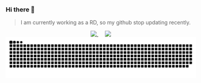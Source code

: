 
### Hi there 👋

> I am currently working as a RD, so my github stop updating recently.

<!--
**pandacase/pandacase** is a ✨ _special_ ✨ repository because its `README.md` (this file) appears on your GitHub profile.

Here are some ideas to get you started:
- 👯 I’m looking to collaborate on ...
- 🤔 I’m looking for help with ...
- 😄 Pronouns: ...
- ⚡ Fun fact: ...
- 🔭 I’m currently studying on SYSU
- 🌱 I’m currently learning web
- 💬 Ask me about ...
- 📫 How to reach me: panda.sysu@gmail.com

[<img align="left" width="390" alt="🍕" src="https://gist.githubusercontent.com/pandacase/bfafe3313180650e1053fb12bc47e906/raw/github-metrics.svg">](#)
[<img align="right" width="390" alt="🍪" src="https://gist.githubusercontent.com/pandacase/e63f070d1317b9139f7adfb8e53789fa/raw/github-metrics.svg">](#)

-->

<div align="center">
  <a href="#">
    <img width="400" align="top" src="https://gist.githubusercontent.com/pandacase/bfafe3313180650e1053fb12bc47e906/raw/github-metrics.svg" />
  </a>
  &emsp;
  <a href="#">
    <img width="400" align="top" src="https://gist.githubusercontent.com/pandacase/e63f070d1317b9139f7adfb8e53789fa/raw/github-metrics.svg" />
  </a>
</div>

<picture>
  <source media="(prefers-color-scheme: dark)" srcset="https://raw.githubusercontent.com/pandacase/pandacase/output/github-contribution-grid-snake-dark.svg" />
  <source media="(prefers-color-scheme: light)" srcset="https://raw.githubusercontent.com/pandacase/pandacase/output/github-contribution-grid-snake.svg" />
  <img alt="github-snake" src="https://raw.githubusercontent.com/pandacase/pandacase/output/github-contribution-grid-snake.svg" />
</picture>

